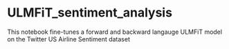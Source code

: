 # ULMFiT_sentiment_analysis
This notebook fine-tunes a forward and backward langauge ULMFiT model on the Twitter US Airline Sentiment dataset
